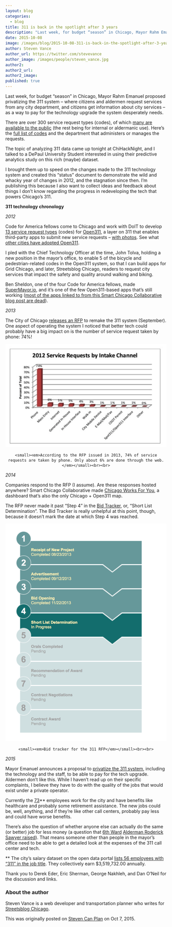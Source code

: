 ```yaml
---
layout: blog
categories: 
  - blog
title: 311 is back in the spotlight after 3 years
description: "Last week, for budget “season” in Chicago, Mayor Rahm Emanuel proposed privatizing the 311 system – where citizens and aldermen request services from any city department, and citizens get information about city services – as a way to pay for the technology upgrade the system desperately needs."
date: 2015-10-08
image: /images/blog/2015-10-08-311-is-back-in-the-spotlight-after-3-years/img1.png
author: Steven Vance
author_url: https://twitter.com/stevevance
author_image: /images/people/steven_vance.jpg
author2:
author2_url:
author2_image:
published: true
---
```


Last week, for budget “season” in Chicago, Mayor Rahm Emanuel proposed privatizing the 311 system – where citizens and aldermen request services from any city department, and citizens get information about city services – as a way to pay for the technology upgrade the system desperately needs.

There are over 300 service request types (codes), of which [many are available to the public](https://servicerequest.cityofchicago.org/web_intake_chic/Controller) (the rest being for internal or aldermanic use). Here’s the [full list of codes](http://www.stevencanplan.com/wp-content/uploads/2015/10/Department-Sort-Table-1.csv) and the department that administers or manages the requests.

The topic of analyzing 311 data came up tonight at ChiHackNight, and I talked to a DePaul University Student interested in using their predictive analytics study on this rich (maybe) dataset.

I brought them up to speed on the changes made to the 311 technology system and created this “status” document to demonstrate the wild and whacky year of changes in 2012, and the stagnation since then. I’m publishing this because I also want to collect ideas and feedback about things I don’t know regarding the progress in redeveloping the tech that powers Chicago’s 311.

**311 technology chronology**

_2012_

Code for America fellows come to Chicago and work with DoIT to develop [13 service request types](http://311request.cityofchicago.org/reports/list_services) (codes) for [Open311](http://www.open311.org), a layer on 311 that enables third-party apps to submit new service requests – [with photos](http://servicetracker.cityofchicago.org/requests/14-00731352). See what [other cities have adopted Open311](http://open311status.org).

I pled with the Chief Technology Officer at the time, John Tolva, holding a new position in the mayor’s office, to enable 5 of the bicycle and pedestrian-related codes in the Open311 system, so that I can build apps for Grid Chicago, and later, Streetsblog Chicago, readers to request city services that impact the safety and quality around walking and biking.

Ben Sheldon, one of the four Code for America fellows, made [SuperMayor.io](http://supermayor.io), and it’s one of the few Open311-based apps that’s still working ([most of the apps linked to from this Smart Chicago Collaborative blog post are dead](http://www.smartchicagocollaborative.org/the-launch-of-open311-in-chicago/)).

_2013_

The City of Chicago [releases an RFP](http://www.slideshare.net/smartchicago/request-for-proposal-rfp-for-crm-modernization-software-and-implementation-services-specification-no-119440) to remake the 311 system (September). One aspect of operating the system I noticed that better tech could probably have a big impact on is the number of service request taken by phone: 74%!

<div style='text-align: center;'>
    <p><img src="/images/blog/2015-10-08-311-is-back-in-the-spotlight-after-3-years/img1.png" alt="Channels through which 311 service requests are submitted" class='img-thumbnail' /></p>

    <small><em>According to the RFP issued in 2013, 74% of service requests are taken by phone. Only about 6% are done through the web.</em></small><br><br>
</div> 

_2014_

Companies respond to the RFP (I assume). Are these responses hosted anywhere? Smart Chicago Collaborative made [Chicago Works For You](http://chicagoworksforyou.com/#/), a dashboard that’s also the only Chicago + Open311 map.

The RFP never made it past “Step 4” in the [Bid Tracker](https://webapps1.cityofchicago.org/VCSearchWeb/org/cityofchicago/vcsearch/controller/agencySelection/begin.do), or, “Short List Determination”. The Bid Tracker is really unhelpful at this point, though, because it doesn’t mark the date at which Step 4 was reached.

<div style='text-align: center;'>
    <p><img src="/images/blog/2015-10-08-311-is-back-in-the-spotlight-after-3-years/img2.png" alt="Channels through which 311 service requests are submitted" class='img-thumbnail' /></p>

    <small><em>Bid tracker for the 311 RFP</em></small><br><br>
</div> 

_2015_

Mayor Emanuel announces a proposal to [privatize the 311 system](http://www.governing.com/topics/urban/emanuel-wants-to-privatize-311.html), including the technology and the staff, to be able to pay for the tech upgrade. Aldermen don’t like this. While I haven’t read up on their specific complaints, I believe they have to do with the quality of the jobs that would exist under a private operator.

Currently the [73](http://www.governing.com/topics/urban/emanuel-wants-to-privatize-311.html)** employees work for the city and have benefits like healthcare and probably some retirement assistance. The new jobs could be, well, anything, and if they’re like other call centers, probably pay less and could have worse benefits.

There’s also the question of whether anyone else can actually do the same (or better) job for less money (a question that [6th Ward](http://www.chicagocityscape.com/places.php?place=ward-6) [Alderman Roderick Sawyer raised](http://www.governing.com/topics/urban/emanuel-wants-to-privatize-311.html)). That means someone other than people in the mayor’s office need to be able to get a detailed look at the expenses of the 311 call center and tech.

** The city’s salary dataset on the open data portal [lists 56 employees with “311” in the job title](https://data.cityofchicago.org/Administration-Finance/Employees-with-311-in-record/uv9c-yvba). They collectively earn $3,519,732.00 annually.

Thank you to Derek Eder, Eric Sherman, George Nakhleh, and Dan O’Neil for the discussion and links.


### About the author
Steven Vance is a web developer and transportation planner who writes for [Streetsblog Chicago](http://chi.streetsblog.org/).

This was originally posted on [Steven Can Plan](http://www.stevencanplan.com/2015/10/311-is-back-in-the-spotlight/) on Oct 7, 2015.
